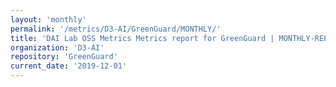 ```yaml
---
layout: 'monthly'
permalink: '/metrics/D3-AI/GreenGuard/MONTHLY/'
title: 'DAI Lab OSS Metrics Metrics report for GreenGuard | MONTHLY-REPORT-2019-12-01'
organization: 'D3-AI'
repository: 'GreenGuard'
current_date: '2019-12-01'
---
```

